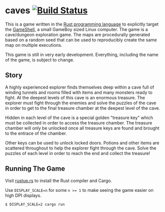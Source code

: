# caves [![Build Status](https://travis-ci.com/sunjay/caves.svg?branch=master)](https://travis-ci.com/sunjay/caves)

This is a game written in the [Rust programming language][rust-lang] to
explicitly target the [GameShell], a small GameBoy sized Linux computer. The
game is a cave/dungeon exploration game. The maps are procedurally generated
based on a random seed that can be used to reproducibly create the same map on
multiple executions.

This game is still in very early development. Everything, including the name of
the game, is subject to change.

[rust-lang]: https://www.rust-lang.org
[GameShell]: (https://www.clockworkpi.com/)

## Story

A highly experienced explorer finds themselves deep within a cave full of
winding tunnels and rooms filled with items and many monsters ready to fight. At
the deepest levels of this cave is an enormous treasure. The explorer must fight
through the enemies and solve the puzzles of the cave in order to get to the
final treasure chamber at the deepest level of the cave.

Hidden in each level of the cave is a special golden "treasure key" which must
be collected in order to access the treasure chamber. The treasure chamber will
only be unlocked once all treasure keys are found and brought to the entrace of
the chamber.

Other keys can be used to unlock locked doors. Potions and other items are
scattered throughout to help the explorer fight through the cave. Solve the
puzzles of each level in order to reach the end and collect the treasure!

## Running The Game

Visit [rustup.rs] to install the Rust compiler and Cargo.

Use `DISPLAY_SCALE=n` for some `n >= 1` to make seeing the game easier on high
DPI displays.

```bash
$ DISPLAY_SCALE=2 cargo run
```

[rustup.rs]: https://rustup.rs/
